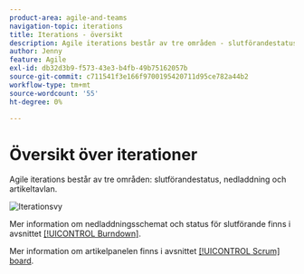 ```yaml
---
product-area: agile-and-teams
navigation-topic: iterations
title: Iterations - översikt
description: Agile iterations består av tre områden - slutförandestatus, nedladdning och artikeltavlan.
author: Jenny
feature: Agile
exl-id: db32d3b9-f573-43e3-b4fb-49b75162057b
source-git-commit: c711541f3e166f9700195420711d95ce782a44b2
workflow-type: tm+mt
source-wordcount: '55'
ht-degree: 0%

---
```


# Översikt över iterationer

Agile iterations består av tre områden: slutförandestatus, nedladdning och artikeltavlan.

![Iterationsvy](assets/agile-iteration-with-callouts.png)

Mer information om nedladdningsschemat och status för slutförande finns i avsnittet [[!UICONTROL Burndown]](../../../agile/use-scrum-in-an-agile-team/burndown/burndown.md).

Mer information om artikelpanelen finns i avsnittet [[!UICONTROL Scrum] board](../../../agile/use-scrum-in-an-agile-team/scrum-board/scrum-board.md).
